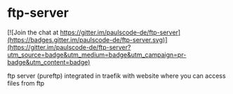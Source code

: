 # ftp-server

[![Join the chat at https://gitter.im/paulscode-de/ftp-server](https://badges.gitter.im/paulscode-de/ftp-server.svg)](https://gitter.im/paulscode-de/ftp-server?utm_source=badge&utm_medium=badge&utm_campaign=pr-badge&utm_content=badge)

ftp server (pureftp) integrated in traefik with website where you can access files from ftp

